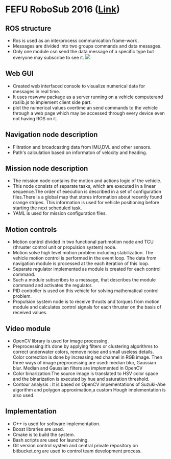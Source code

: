 # FEFU RoboSub 2016 ([Link](https://robonation.org/sites/default/files/FarEasternFedUni_2016_RoboSub_Journal.pdf))
## ROS structure
* Ros is used as an interprocess communication  frame-work .
* Messages are divided into two groups commands and data messages.
* Only one module csn send the data message of a specific type but everyone may subscribe to see it. 
![](https://screenshotscdn.firefoxusercontent.com/images/798fefdf-0029-4f78-8259-9f5de2fd7ee3.png/Screenshot_2019-05-23_FarEasternFedUni_2016_RoboSub_Journal_pdf.png)
## Web GUI
* Created web interfaced console to visualize numerical data for messages in real time.
* It uses roswww package as a server running on a vehicle computerand roslib.js to implement client side part.
* plot the numerical values overtime an  send commands to the vehicle through a web page which may be accessed through every device even not having ROS on it. 
## Navigation node description
* Filtration and broadcasting data from IMU,DVL and other sensors.
* Path's calculation based on informaton of velocity and heading.
## Mission node description
* The mission node contains the motion and actions logic of the vehicle.
* This node consists of separate tasks, which are executed in a linear sequence.The order of execution is described in a set of configuration files.There is a global map that stores information about recently found orange stripes. This information is used for vehicle positioning before starting the next scheduled task.
* YAML is used for mission configuration files.
## Motion controls
* Motion control divided in two functional part:motion node and TCU (thruster control unit or propulsion system) node.
* Motion solve high level motion problem including stabilization. The vehicle motion control is performed in the event loop. The data from navigation module is processed at the each iteration of this loop.
* Separate regulator implemented as module is created for each control command.
* Such a module subscribes to a message, that describes the module command and activates the regulator.
* PID controller is used on this vehicle for solving mathematical control problem.
* Propulsion system node is to receive thrusts and torques from motion module and calculates control signals for each thruster on the basis of received values.
## Video module
* OpenCV library is used for image processing. 
* Preprocessing:It’s done by applying filters or clustering algorithms to correct underwater colors, remove noise and small useless details. Color correction is done by increasing red channel in RGB image. Then three ways of image preprocessing are used: median blur, Gaussian blur. Median and Gaussian filters are implemented in OpenCV
* Color binarization:The source image is translated to HSV color space and the binarization is executed by hue and saturation threshold.
* Contour analysis : It is based on OpenCV impementations of Suzuki-Abe algorithm and polygon approximation,a custom Hough implementation is also used.
## Implementation
* C++ is used for software implementation.
* Boost libraries are used.
* Cmake is to build the system.
* Bash scripts are used for launching.
* Git version control system and central private repository on bitbucket.org are used to control team development process.
